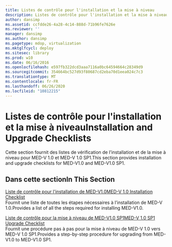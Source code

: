 ```yaml
---
title: Listes de contrôle pour l'installation et la mise à niveau
description: Listes de contrôle pour l'installation et la mise à niveau
author: dansimp
ms.assetid: ccfdde26-4a28-4c14-888d-71b96fe7626e
ms.reviewer: ''
manager: dansimp
ms.author: dansimp
ms.pagetype: mdop, virtualization
ms.mktglfcycl: deploy
ms.sitesec: library
ms.prod: w10
ms.date: 06/16/2016
ms.openlocfilehash: e597fb322dcd3aaa7116a0bc64594664c28349d9
ms.sourcegitcommit: 354664bc527d93f80687cd2eba70d1eea024c7c3
ms.translationtype: MT
ms.contentlocale: fr-FR
ms.lasthandoff: 06/26/2020
ms.locfileid: "10812215"
---
```

# <span data-ttu-id="eeea1-103">Listes de contrôle pour l'installation et la mise à niveau</span><span class="sxs-lookup"><span data-stu-id="eeea1-103">Installation and Upgrade Checklists</span></span>


<span data-ttu-id="eeea1-104">Cette section fournit des listes de vérification de l’installation et de la mise à niveau pour MED-V 1.0 et MED-V 1.0 SP1.</span><span class="sxs-lookup"><span data-stu-id="eeea1-104">This section provides installation and upgrade checklists for MED-V1.0 and MED-V1.0 SP1.</span></span>

## <span data-ttu-id="eeea1-105">Dans cette section</span><span class="sxs-lookup"><span data-stu-id="eeea1-105">In This Section</span></span>


<a href="" id="med-v-1-0-installation-checklist"></a>[<span data-ttu-id="eeea1-106">Liste de contrôle pour l'installation de MED-V1.0</span><span class="sxs-lookup"><span data-stu-id="eeea1-106">MED-V 1.0 Installation Checklist</span></span>](med-v-10-installation-checklist.md)  
<span data-ttu-id="eeea1-107">Fournit une liste de toutes les étapes nécessaires à l’installation de MED-V 1.0.</span><span class="sxs-lookup"><span data-stu-id="eeea1-107">Provides a list of all the steps required for installing MED-V1.0.</span></span>

<a href="" id="med-v-1-0-sp1-upgrade-checklist"></a>[<span data-ttu-id="eeea1-108">Liste de contrôle pour la mise à niveau de MED-V1.0 SP1</span><span class="sxs-lookup"><span data-stu-id="eeea1-108">MED-V 1.0 SP1 Upgrade Checklist</span></span>](med-v-10-sp1-upgrade-checklistmedv-10-sp1.md)  
<span data-ttu-id="eeea1-109">Fournit une procédure pas à pas pour la mise à niveau de MED-V 1.0 vers MED-V 1.0 SP1.</span><span class="sxs-lookup"><span data-stu-id="eeea1-109">Provides a step-by-step procedure for upgrading from MED-V1.0 to MED-V1.0 SP1.</span></span>

 

 





